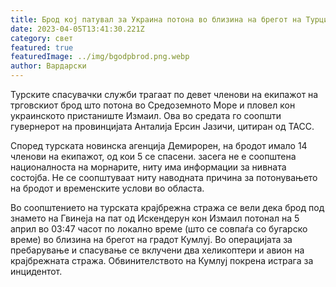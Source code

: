 ```yaml
---
title: Брод кој патувал за Украина потона во близина на брегот на Турција
date: 2023-04-05T13:41:30.221Z
category: свет
featured: true
featuredImage: ../img/bgodpbrod.png.webp
author: Вардарски
---
```


Турските спасувачки служби трагаат по девет членови на екипажот на трговскиот брод што потона во Средоземното Море и пловел кон украинското пристаниште Измаил. Ова во средата го соопшти гувернерот на провинцијата Анталија Ерсин Јазичи, цитиран од ТАСС.

Според турската новинска агенција Демирорен, на бродот имало 14 членови на екипажот, од кои 5 се спасени. засега не е соопштена националноста на морнарите, ниту има информации за нивната состојба. Не се соопштуваат ниту наводната причина за потонувањето на бродот и временските услови во областа.

Во соопштението на турската крајбрежна стража се вели дека брод под знамето на Гвинеја на пат од Искендерун кон Измаил потонал на 5 април во 03:47 часот по локално време (што се совпаѓа со бугарско време) во близина на брегот на градот Кумлуј. Во операцијата за пребарување и спасување се вклучени два хеликоптери и авион на крајбрежната стража. Обвинителството на Кумлуј покрена истрага за инцидентот.
